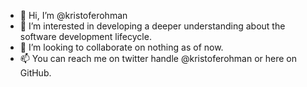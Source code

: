 - 👋 Hi, I’m @kristoferohman
- 👀 I’m interested in developing a deeper understanding about the software development lifecycle.
- 💞️ I’m looking to collaborate on nothing as of now.
- 📫 You can reach me on twitter handle @kristoferohman or here on GitHub.

<!---
kristoferohman/kristoferohman is a ✨ special ✨ repository because its `README.md` (this file) appears on your GitHub profile.
You can click the Preview link to take a look at your changes.
--->
